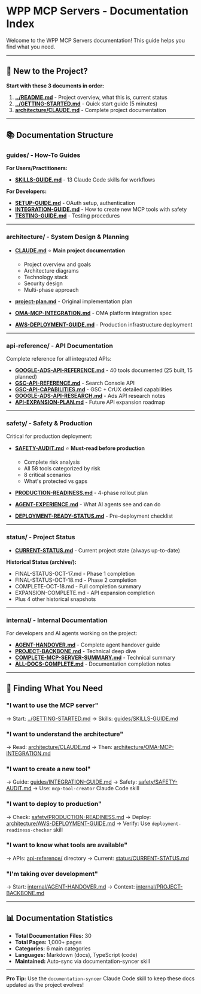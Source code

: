 # WPP MCP Servers - Documentation Index

Welcome to the WPP MCP Servers documentation! This guide helps you find what you need.

---

## 🚀 New to the Project?

**Start with these 3 documents in order:**

1. **[../README.md](../README.md)** - Project overview, what this is, current status
2. **[../GETTING-STARTED.md](../GETTING-STARTED.md)** - Quick start guide (5 minutes)
3. **[architecture/CLAUDE.md](architecture/CLAUDE.md)** - Complete project documentation

---

## 📚 Documentation Structure

### guides/ - How-To Guides

**For Users/Practitioners:**
- **[SKILLS-GUIDE.md](guides/SKILLS-GUIDE.md)** - 13 Claude Code skills for workflows

**For Developers:**
- **[SETUP-GUIDE.md](guides/SETUP-GUIDE.md)** - OAuth setup, authentication
- **[INTEGRATION-GUIDE.md](guides/INTEGRATION-GUIDE.md)** - How to create new MCP tools with safety
- **[TESTING-GUIDE.md](guides/TESTING-GUIDE.md)** - Testing procedures

---

### architecture/ - System Design & Planning

- **[CLAUDE.md](architecture/CLAUDE.md)** ⭐ **Main project documentation**
  - Project overview and goals
  - Architecture diagrams
  - Technology stack
  - Security design
  - Multi-phase approach

- **[project-plan.md](architecture/project-plan.md)** - Original implementation plan
- **[OMA-MCP-INTEGRATION.md](architecture/OMA-MCP-INTEGRATION.md)** - OMA platform integration spec
- **[AWS-DEPLOYMENT-GUIDE.md](architecture/AWS-DEPLOYMENT-GUIDE.md)** - Production infrastructure deployment

---

### api-reference/ - API Documentation

Complete reference for all integrated APIs:

- **[GOOGLE-ADS-API-REFERENCE.md](api-reference/GOOGLE-ADS-API-REFERENCE.md)** - 40 tools documented (25 built, 15 planned)
- **[GSC-API-REFERENCE.md](api-reference/GSC-API-REFERENCE.md)** - Search Console API
- **[GSC-API-CAPABILITIES.md](api-reference/GSC-API-CAPABILITIES.md)** - GSC + CrUX detailed capabilities
- **[GOOGLE-ADS-API-RESEARCH.md](api-reference/GOOGLE-ADS-API-RESEARCH.md)** - Ads API research notes
- **[API-EXPANSION-PLAN.md](api-reference/API-EXPANSION-PLAN.md)** - Future API expansion roadmap

---

### safety/ - Safety & Production

Critical for production deployment:

- **[SAFETY-AUDIT.md](safety/SAFETY-AUDIT.md)** ⭐ **Must-read before production**
  - Complete risk analysis
  - All 58 tools categorized by risk
  - 8 critical scenarios
  - What's protected vs gaps

- **[PRODUCTION-READINESS.md](safety/PRODUCTION-READINESS.md)** - 4-phase rollout plan
- **[AGENT-EXPERIENCE.md](safety/AGENT-EXPERIENCE.md)** - What AI agents see and can do
- **[DEPLOYMENT-READY-STATUS.md](safety/DEPLOYMENT-READY-STATUS.md)** - Pre-deployment checklist

---

### status/ - Project Status

- **[CURRENT-STATUS.md](status/CURRENT-STATUS.md)** - Current project state (always up-to-date)

**Historical Status (archive/):**
- FINAL-STATUS-OCT-17.md - Phase 1 completion
- FINAL-STATUS-OCT-18.md - Phase 2 completion
- COMPLETE-OCT-18.md - Full completion summary
- EXPANSION-COMPLETE.md - API expansion completion
- Plus 4 other historical snapshots

---

### internal/ - Internal Documentation

For developers and AI agents working on the project:

- **[AGENT-HANDOVER.md](internal/AGENT-HANDOVER.md)** - Complete agent handover guide
- **[PROJECT-BACKBONE.md](internal/PROJECT-BACKBONE.md)** - Technical deep dive
- **[COMPLETE-MCP-SERVER-SUMMARY.md](internal/COMPLETE-MCP-SERVER-SUMMARY.md)** - Technical summary
- **[ALL-DOCS-COMPLETE.md](internal/ALL-DOCS-COMPLETE.md)** - Documentation completion notes

---

## 🎯 Finding What You Need

### "I want to use the MCP server"
→ Start: [../GETTING-STARTED.md](../GETTING-STARTED.md)
→ Skills: [guides/SKILLS-GUIDE.md](guides/SKILLS-GUIDE.md)

### "I want to understand the architecture"
→ Read: [architecture/CLAUDE.md](architecture/CLAUDE.md)
→ Then: [architecture/OMA-MCP-INTEGRATION.md](architecture/OMA-MCP-INTEGRATION.md)

### "I want to create a new tool"
→ Guide: [guides/INTEGRATION-GUIDE.md](guides/INTEGRATION-GUIDE.md)
→ Safety: [safety/SAFETY-AUDIT.md](safety/SAFETY-AUDIT.md)
→ Use: `mcp-tool-creator` Claude Code skill

### "I want to deploy to production"
→ Check: [safety/PRODUCTION-READINESS.md](safety/PRODUCTION-READINESS.md)
→ Deploy: [architecture/AWS-DEPLOYMENT-GUIDE.md](architecture/AWS-DEPLOYMENT-GUIDE.md)
→ Verify: Use `deployment-readiness-checker` skill

### "I want to know what tools are available"
→ APIs: [api-reference/](api-reference/) directory
→ Current: [status/CURRENT-STATUS.md](status/CURRENT-STATUS.md)

### "I'm taking over development"
→ Start: [internal/AGENT-HANDOVER.md](internal/AGENT-HANDOVER.md)
→ Context: [internal/PROJECT-BACKBONE.md](internal/PROJECT-BACKBONE.md)

---

## 📊 Documentation Statistics

- **Total Documentation Files:** 30
- **Total Pages:** 1,000+ pages
- **Categories:** 6 main categories
- **Languages:** Markdown (docs), TypeScript (code)
- **Maintained:** Auto-sync via documentation-syncer skill

---

**Pro Tip:** Use the `documentation-syncer` Claude Code skill to keep these docs updated as the project evolves!
